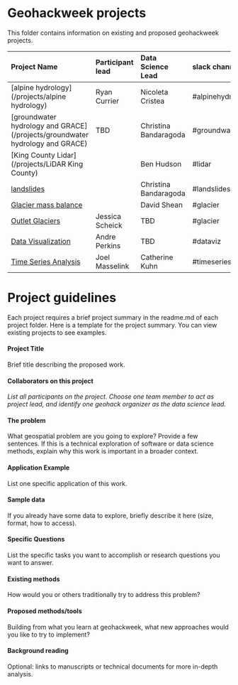# Geohackweek projects

This folder contains information on existing and proposed geohackweek projects. 

| Project Name| Participant lead | Data Science Lead | slack channel |
|:------|:-----------|:-------------|:--------------|
| [alpine hydrology](/projects/alpine hydrology) | Ryan Currier  | Nicoleta Cristea | #alpinehydrology  |
| [groundwater hydrology and GRACE](/projects/groundwater hydrology and GRACE) | TBD | Christina Bandaragoda | #groundwater | 
| [King County Lidar](/projects/LiDAR King County) |   | Ben Hudson | #lidar |
| [landslides](/projects/landslides)  | | Christina Bandaragoda | #landslides |
| [Glacier mass balance](/projects/glaciers) |  | David Shean | #glacier |
| [Outlet Glaciers](/projects/outlet_glaciers) | Jessica Scheick | TBD | #glacier |
| [Data Visualization](https://hackpad.com/Interactive-web-visualization-for-spatiotemporal-data-nLBOFmAi0dN) | Andre Perkins | TBD | #dataviz 
| [Time Series Analysis](https://github.com/geohackweek/timeserieshack) | Joel Masselink | Catherine Kuhn | #timeserieshack |


# Project guidelines

Each project requires a brief project summary in the readme.md of each project folder. Here is a template for the project summary. You can view existing projects to see examples.

#### Project Title

Brief title describing the proposed work.

#### Collaborators on this project

_List all participants on the project. Choose one team member to act as project lead, and identify one geohack organizer as the data science lead._

#### The problem

What geospatial problem are you going to explore? Provide a few sentences. If this is a technical exploration of software or data science methods, explain why this work is important in a broader context.

#### Application Example

List one specific application of this work.

#### Sample data   

If you already have some data to explore, briefly describe it here (size, format, how to access).

#### Specific Questions 

List the specific tasks you want to accomplish or research questions you want to answer.

#### Existing methods

How would you or others traditionally try to address this problem?

#### Proposed methods/tools

Building from what you learn at geohackweek, what new approaches would you like to try to implement?

#### Background reading

Optional: links to manuscripts or technical documents for more in-depth analysis.

 

